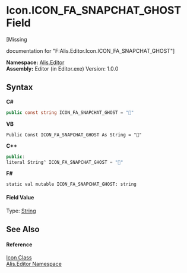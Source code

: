 # Icon.ICON_FA_SNAPCHAT_GHOST Field
 

\[Missing <summary> documentation for "F:Alis.Editor.Icon.ICON_FA_SNAPCHAT_GHOST"\]

**Namespace:**&nbsp;<a href="b150ade4-39de-a232-5f06-d3cdc1b2c538">Alis.Editor</a><br />**Assembly:**&nbsp;Editor (in Editor.exe) Version: 1.0.0

## Syntax

**C#**<br />
``` C#
public const string ICON_FA_SNAPCHAT_GHOST = ""
```

**VB**<br />
``` VB
Public Const ICON_FA_SNAPCHAT_GHOST As String = ""
```

**C++**<br />
``` C++
public:
literal String^ ICON_FA_SNAPCHAT_GHOST = ""
```

**F#**<br />
``` F#
static val mutable ICON_FA_SNAPCHAT_GHOST: string
```


#### Field Value
Type: <a href="https://docs.microsoft.com/dotnet/api/system.string" target="_blank">String</a>

## See Also


#### Reference
<a href="cc0f883c-67f8-f772-c6d7-a60b129f22a7">Icon Class</a><br /><a href="b150ade4-39de-a232-5f06-d3cdc1b2c538">Alis.Editor Namespace</a><br />